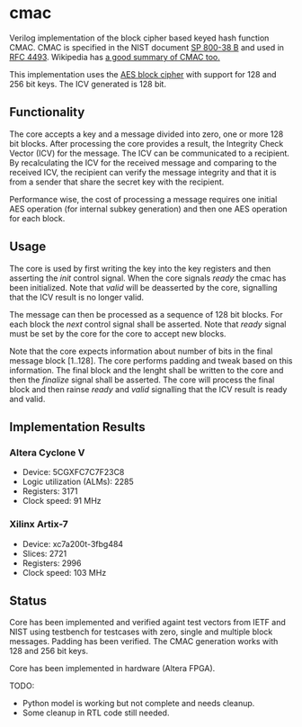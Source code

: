 cmac
====
Verilog implementation of the block cipher based keyed hash function
CMAC. CMAC is specified in the NIST document
[SP 800-38 B](http://csrc.nist.gov/publications/nistpubs/800-38B/SP_800-38B.pdf)
and used in [RFC 4493](https://tools.ietf.org/html/rfc4493). Wikipedia has [a good summary of CMAC too.](https://en.wikipedia.org/wiki/One-key_MAC)

This implementation uses the
[AES block cipher](https://github.com/secworks/aes) with support for 128
and 256 bit keys. The ICV generated is 128 bit.


## Functionality ##
The core accepts a key and a message divided into zero, one or more 128
bit blocks. After processing the core provides a result, the Integrity
Check Vector (ICV) for the message. The ICV can be communicated to a
recipient. By recalculating the ICV for the received message and
comparing to the received ICV, the recipient can verify the message
integrity and that it is from a sender that share the secret key with
the recipient.

Performance wise, the cost of processing a message requires one initial
AES operation (for internal subkey generation) and then one AES
operation for each block.


## Usage ##
The core is used by first writing the key into the key registers and
then asserting the _init_ control signal. When the core signals _ready_
the cmac has been initialized. Note that _valid_ will be deasserted by
the core, signalling that the ICV result is no longer valid.

The message can then be processed as a sequence of 128 bit blocks. For
each block the _next_ control signal shall be asserted. Note that
_ready_ signal must be set by the core for the core to accept new
blocks.

Note that the core expects information about number of bits in the final
message block [1..128]. The core performs padding and tweak based on
this information. The final block and the lenght shall be written to the
core and then the _finalize_ signal shall be asserted. The core will
process the final block and then rainse _ready_ and _valid_ signalling
that the ICV result is ready and valid.


## Implementation Results ##
### Altera Cyclone V ###
- Device: 5CGXFC7C7F23C8
- Logic utilization (ALMs): 2285
- Registers:                3171
- Clock speed:              91 MHz


### Xilinx Artix-7 ###
- Device: xc7a200t-3fbg484
- Slices:    2721
- Registers: 2996
- Clock speed: 103 MHz


## Status ##
Core has been implemented and verified againt test vectors from IETF and
NIST using testbench for testcases with zero, single and multiple block
messages. Padding has been verified. The CMAC generation works with 128
and 256 bit keys.

Core has been implemented in hardware (Altera FPGA).

TODO:
- Python model is working but not complete and needs cleanup.
- Some cleanup in RTL code still needed.
